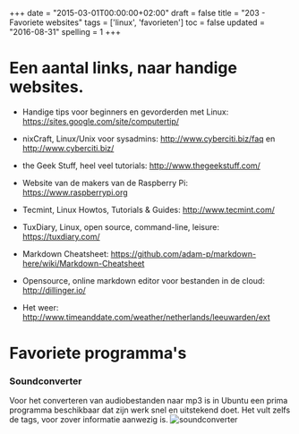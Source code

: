+++
date = "2015-03-01T00:00:00+02:00"
draft = false
title = "203 - Favoriete websites"
tags = ['linux', 'favorieten']
toc = false
updated = "2016-08-31"
spelling = 1
+++


# Een aantal links, naar handige websites.

* Handige tips voor beginners en gevorderden met Linux: 
https://sites.google.com/site/computertip/

* nixCraft, Linux/Unix voor sysadmins: 
http://www.cyberciti.biz/faq  en  http://www.cyberciti.biz/

* the Geek Stuff, heel veel tutorials:
http://www.thegeekstuff.com/

* Website van de makers van de Raspberry Pi:
https://www.raspberrypi.org

* Tecmint, Linux Howtos, Tutorials & Guides:
http://www.tecmint.com/

* TuxDiary, Linux, open source, command-line, leisure:
https://tuxdiary.com/

* Markdown Cheatsheet: 
https://github.com/adam-p/markdown-here/wiki/Markdown-Cheatsheet

* Opensource, online markdown editor voor bestanden in de cloud:
http://dillinger.io/

* Het weer: 
http://www.timeanddate.com/weather/netherlands/leeuwarden/ext


# Favoriete programma's

### Soundconverter
Voor het converteren van audiobestanden naar mp3 is in Ubuntu een prima programma beschikbaar dat zijn werk snel en
uitstekend doet. Het vult zelfs de tags, voor zover informatie aanwezig is.
![soundconverter](/img/203-soundconverter.jpg)


